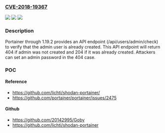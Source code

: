 ### [CVE-2018-19367](https://cve.mitre.org/cgi-bin/cvename.cgi?name=CVE-2018-19367)
![](https://img.shields.io/static/v1?label=Product&message=n%2Fa&color=blue)
![](https://img.shields.io/static/v1?label=Version&message=n%2Fa&color=blue)
![](https://img.shields.io/static/v1?label=Vulnerability&message=n%2Fa&color=brighgreen)

### Description

Portainer through 1.19.2 provides an API endpoint (/api/users/admin/check) to verify that the admin user is already created. This API endpoint will return 404 if admin was not created and 204 if it was already created. Attackers can set an admin password in the 404 case.

### POC

#### Reference
- https://github.com/lichti/shodan-portainer/
- https://github.com/portainer/portainer/issues/2475

#### Github
- https://github.com/20142995/Goby
- https://github.com/lichti/shodan-portainer

